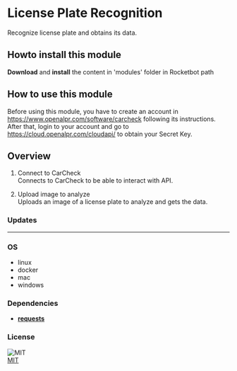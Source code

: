 



# License Plate Recognition
  
Recognize license plate and obtains its data.  

## Howto install this module
  
__Download__ and __install__ the content in 'modules' folder in Rocketbot path
## How to use this module

Before using this module, you have to create an account in https://www.openalpr.com/software/carcheck following its instructions. After that, login to your account and go to https://cloud.openalpr.com/cloudapi/ to obtain your Secret Key.

## Overview


1. Connect to CarCheck  
Connects to CarCheck to be able to interact with API.

2. Upload image to analyze  
Uploads an image of a license plate to analyze and gets the data.
### Updates


----
### OS

- linux
- docker
- mac
- windows

### Dependencies
- [**requests**](https://pypi.org/project/requests/)
### License
  
![MIT](https://camo.githubusercontent.com/107590fac8cbd65071396bb4d04040f76cde5bde/687474703a2f2f696d672e736869656c64732e696f2f3a6c6963656e73652d6d69742d626c75652e7376673f7374796c653d666c61742d737175617265)  
[MIT](http://opensource.org/licenses/mit-license.ph)